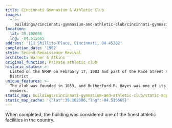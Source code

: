 ```yaml
---
title: Cincinnati Gymnasium & Athletic Club
images:
  - >-
    buildings/cincinnati-gymnasium-and-athletic-club/cincinnati-gymnasium-and-athletic-club-0_fnc8z0
location:
  lat: 39.102686
  lng: -84.515665
address: '111 Shillito Place, Cincinnati, OH 45202'
completion_date: '1902'
style: Second Renaissance Revival
architect: Warner & Atkins
original_function: Private athletic club
historic_status: >-
  Listed on the NRHP on February 17, 1983 and part of the Race Street Historic
  District
unique_features: >-
  The club was founded in 1853, and Rutherford B. Hayes was one of its founding
  members.
static_map: buildings/cincinnati-gymnasium-and-athletic-club/static-map_mr0qii
static_map_cache: '{"lat":39.102686,"lng":-84.515665}'
---
```


When completed, the building was considered one of the finest athletic facilities in the country.
